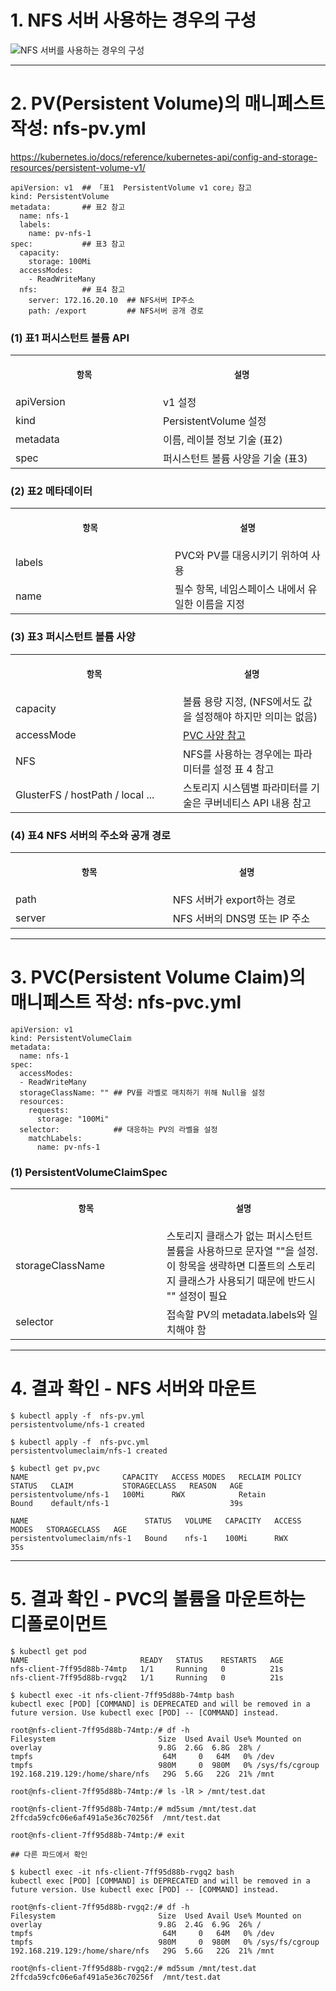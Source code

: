 
# 1. NFS 서버 사용하는 경우의 구성

![NFS 서버를 사용하는 경우의 구성](https://user-images.githubusercontent.com/42735894/143775424-1f8c18a5-e92b-4ab8-978b-39381a5d12c6.PNG)

-----

# 2. PV(Persistent Volume)의 매니페스트 작성: nfs-pv.yml

https://kubernetes.io/docs/reference/kubernetes-api/config-and-storage-resources/persistent-volume-v1/

```
apiVersion: v1  ## 「표1  PersistentVolume v1 core」참고
kind: PersistentVolume
metadata:       ## 표2 참고
  name: nfs-1
  labels:
    name: pv-nfs-1
spec:           ## 표3 참고
  capacity:
    storage: 100Mi
  accessModes:
    - ReadWriteMany
  nfs:          ## 표4 참고
    server: 172.16.20.10  ## NFS서버 IP주소
    path: /export         ## NFS서버 공개 경로
```

### (1) 표1 퍼시스턴트 볼륨 API
<table>
<tr>
<th align="center">
<img width="441" height="1">
<p> 
<small>
항목 
</small>
</p>
</th>
<th align="center">
<img width="441" height="1">
<p> 
<small>
설명
</small>
</p>
</th>
</tr>
<tr>
<td>
<!-- REMOVE THE BACKSLASHES -->
apiVersion
</td>
<td>
<!-- REMOVE THE BACKSLASHES -->
v1 설정
</td>
</tr>
<tr>
<td>
<!-- REMOVE THE BACKSLASHES -->
kind
</td>
<td>
<!-- REMOVE THE BACKSLASHES -->
PersistentVolume 설정
</td>
</tr>
<tr>
<td>
<!-- REMOVE THE BACKSLASHES -->
metadata
</td>
<td>
<!-- REMOVE THE BACKSLASHES -->
이름, 레이블 정보 기술 (표2)
</td>
</tr>
<tr>
<td>
<!-- REMOVE THE BACKSLASHES -->
spec
</td>
<td>
<!-- REMOVE THE BACKSLASHES -->
퍼시스턴트 볼륨 사양을 기술 (표3)
</td>
</tr>
</table>


### (2) 표2 메타데이터 
<table>
<tr>
<th align="center">
<img width="441" height="1">
<p> 
<small>
항목 
</small>
</p>
</th>
<th align="center">
<img width="441" height="1">
<p> 
<small>
설명
</small>
</p>
</th>
</tr>
<tr>
<td>
<!-- REMOVE THE BACKSLASHES -->
labels
</td>
<td>
<!-- REMOVE THE BACKSLASHES -->
PVC와 PV를 대응시키기 위하여 사용
</td>
</tr>
<tr>
<td>
<!-- REMOVE THE BACKSLASHES -->
name
</td>
<td>
<!-- REMOVE THE BACKSLASHES -->
필수 항목, 네임스페이스 내에서 유일한 이름을 지정
</td>
</tr>
</table>


### (3) 표3 퍼시스턴트 볼륨 사양
<table>
<tr>
<th align="center">
<img width="441" height="1">
<p> 
<small>
항목 
</small>
</p>
</th>
<th align="center">
<img width="441" height="1">
<p> 
<small>
설명
</small>
</p>
</th>
</tr>
<tr>
<td>
<!-- REMOVE THE BACKSLASHES -->
capacity
</td>
<td>
<!-- REMOVE THE BACKSLASHES -->
볼륨 용량 지정, (NFS에서도 값을 설정해야 하지만 의미는 없음)
</td>
</tr>
<tr>
<td>
<!-- REMOVE THE BACKSLASHES -->
accessMode
</td>
<td>
<!-- REMOVE THE BACKSLASHES -->
<a href="https://github.com/revenge1005/Kubernetes-Study/tree/main/Chap11%20%EC%8A%A4%ED%86%A0%EB%A6%AC%EC%A7%80#3-%ED%91%9C3-%ED%8D%BC%EC%8B%9C%EC%8A%A4%ED%84%B4%ED%8A%B8-%EB%B3%BC%EB%A5%A8-%EC%9A%94%EA%B5%AC-%EC%82%AC%EC%96%91">PVC 사양 참고</a>
</td>
</tr>
<tr>
<td>
<!-- REMOVE THE BACKSLASHES -->
NFS
</td>
<td>
<!-- REMOVE THE BACKSLASHES -->
NFS를 사용하는 경우에는 파라미터를 설정 표 4 참고
</td>
</tr>
<tr>
<td>
<!-- REMOVE THE BACKSLASHES -->
GlusterFS / hostPath / local ...
</td>
<td>
<!-- REMOVE THE BACKSLASHES -->
스토리지 시스템별 파라미터를 기술은 쿠버네티스 API 내용 참고
</td>
</tr>
</table>


### (4) 표4 NFS 서버의 주소와 공개 경로
<table>
<tr>
<th align="center">
<img width="441" height="1">
<p> 
<small>
항목 
</small>
</p>
</th>
<th align="center">
<img width="441" height="1">
<p> 
<small>
설명
</small>
</p>
</th>
</tr>
<tr>
<td>
<!-- REMOVE THE BACKSLASHES -->
path
</td>
<td>
<!-- REMOVE THE BACKSLASHES -->
NFS 서버가 export하는 경로
</td>
</tr>
<tr>
<td>
<!-- REMOVE THE BACKSLASHES -->
server
</td>
<td>
<!-- REMOVE THE BACKSLASHES -->
NFS 서버의 DNS명 또는 IP 주소
</td>
</tr>
</table>

-----

# 3. PVC(Persistent Volume Claim)의 매니페스트 작성: nfs-pvc.yml

```
apiVersion: v1
kind: PersistentVolumeClaim
metadata:
  name: nfs-1
spec:
  accessModes:
  - ReadWriteMany
  storageClassName: "" ## PV를 라벨로 매치하기 위해 Null을 설정
  resources:
    requests:
      storage: "100Mi"
  selector:            ## 대응하는 PV의 라벨을 설정
    matchLabels:
      name: pv-nfs-1
```

### (1) PersistentVolumeClaimSpec 
<table>
<tr>
<th align="center">
<img width="441" height="1">
<p> 
<small>
항목 
</small>
</p>
</th>
<th align="center">
<img width="441" height="1">
<p> 
<small>
설명
</small>
</p>
</th>
</tr>
<tr>
<td>
<!-- REMOVE THE BACKSLASHES -->
storageClassName
</td>
<td>
<!-- REMOVE THE BACKSLASHES -->
스토리지 클래스가 없는 퍼시스턴트 볼륨을 사용하므로 문자열 ""을 설정. <br>
이 항목을 생략하면 디폴트의 스토리지 클래스가 사용되기 때문에 반드시 "" 설정이 필요
</td>
</tr>
<tr>
<td>
<!-- REMOVE THE BACKSLASHES -->
selector
</td>
<td>
<!-- REMOVE THE BACKSLASHES -->
접속할 PV의 metadata.labels와 일치해야 함
</td>
</tr>
</table>

----

# 4. 결과 확인 - NFS 서버와 마운트

```
$ kubectl apply -f  nfs-pv.yml
persistentvolume/nfs-1 created

$ kubectl apply -f  nfs-pvc.yml
persistentvolumeclaim/nfs-1 created

$ kubectl get pv,pvc
NAME                     CAPACITY   ACCESS MODES   RECLAIM POLICY   STATUS   CLAIM           STORAGECLASS   REASON   AGE
persistentvolume/nfs-1   100Mi      RWX            Retain           Bound    default/nfs-1                           39s

NAME                          STATUS   VOLUME   CAPACITY   ACCESS MODES   STORAGECLASS   AGE
persistentvolumeclaim/nfs-1   Bound    nfs-1    100Mi      RWX                           35s
```

----

# 5. 결과 확인 - PVC의 볼륨을 마운트하는 디폴로이먼트

```
$ kubectl get pod
NAME                         READY   STATUS    RESTARTS   AGE
nfs-client-7ff95d88b-74mtp   1/1     Running   0          21s
nfs-client-7ff95d88b-rvgq2   1/1     Running   0          21s

$ kubectl exec -it nfs-client-7ff95d88b-74mtp bash
kubectl exec [POD] [COMMAND] is DEPRECATED and will be removed in a future version. Use kubectl exec [POD] -- [COMMAND] instead.

root@nfs-client-7ff95d88b-74mtp:/# df -h
Filesystem                       Size  Used Avail Use% Mounted on
overlay                          9.8G  2.6G  6.8G  28% /
tmpfs                             64M     0   64M   0% /dev
tmpfs                            980M     0  980M   0% /sys/fs/cgroup
192.168.219.129:/home/share/nfs   29G  5.6G   22G  21% /mnt

root@nfs-client-7ff95d88b-74mtp:/# ls -lR > /mnt/test.dat

root@nfs-client-7ff95d88b-74mtp:/# md5sum /mnt/test.dat
2ffcda59cfc06e6af491a5e36c70256f  /mnt/test.dat

root@nfs-client-7ff95d88b-74mtp:/# exit

## 다른 파드에서 확인

$ kubectl exec -it nfs-client-7ff95d88b-rvgq2 bash
kubectl exec [POD] [COMMAND] is DEPRECATED and will be removed in a future version. Use kubectl exec [POD] -- [COMMAND] instead.

root@nfs-client-7ff95d88b-rvgq2:/# df -h
Filesystem                       Size  Used Avail Use% Mounted on
overlay                          9.8G  2.4G  6.9G  26% /
tmpfs                             64M     0   64M   0% /dev
tmpfs                            980M     0  980M   0% /sys/fs/cgroup
192.168.219.129:/home/share/nfs   29G  5.6G   22G  21% /mnt

root@nfs-client-7ff95d88b-rvgq2:/# md5sum /mnt/test.dat
2ffcda59cfc06e6af491a5e36c70256f  /mnt/test.dat
```